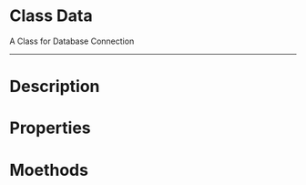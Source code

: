Class Data
===========

A Class for Database Connection

***

# Description
# Properties
# Moethods
